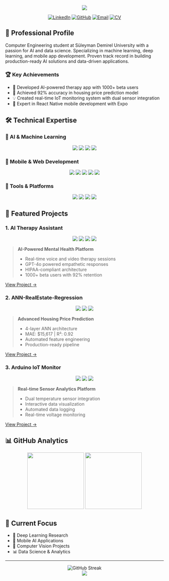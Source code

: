 <div align="center">
  <img src="https://capsule-render.vercel.app/api?type=waving&color=gradient&height=200&section=header&text=Barış%20Güdül&fontSize=80&fontAlignY=35&animation=twinkling&desc=AI%20%26%20Data%20Science%20Engineer&descAlignY=55&descAlign=50"/>

  [![LinkedIn](https://img.shields.io/badge/LinkedIn-0077B5?style=for-the-badge&logo=linkedin&logoColor=white)](https://www.linkedin.com/in/mehmetbarisgudul)
  [![GitHub](https://img.shields.io/badge/GitHub-100000?style=for-the-badge&logo=github&logoColor=white)](https://github.com/barisgudul)
  [![Email](https://img.shields.io/badge/Email-D14836?style=for-the-badge&logo=gmail&logoColor=white)](mailto:mehmetbarisgudul@gmail.com)
  [![CV](https://img.shields.io/badge/CV-4285F4?style=for-the-badge&logo=adobe-acrobat-reader&logoColor=white)](./Mehmet_Baris_Gudul.pdf)
</div>

## 🎯 Professional Profile

Computer Engineering student at Süleyman Demirel University with a passion for AI and data science. Specializing in machine learning, deep learning, and mobile app development. Proven track record in building production-ready AI solutions and data-driven applications.

### 🏆 Key Achievements
- 🚀 Developed AI-powered therapy app with 1000+ beta users
- 🎯 Achieved 92% accuracy in housing price prediction model
- 💡 Created real-time IoT monitoring system with dual sensor integration
- 📱 Expert in React Native mobile development with Expo

## 🛠️ Technical Expertise

### 🤖 AI & Machine Learning
<div align="center">
  <img src="https://img.shields.io/badge/TensorFlow-FF6F00?style=for-the-badge&logo=tensorflow&logoColor=white"/>
  <img src="https://img.shields.io/badge/Keras-D00000?style=for-the-badge&logo=keras&logoColor=white"/>
  <img src="https://img.shields.io/badge/Scikit--learn-F7931E?style=for-the-badge&logo=scikit-learn&logoColor=white"/>
  <img src="https://img.shields.io/badge/Pandas-150458?style=for-the-badge&logo=pandas&logoColor=white"/>
</div>

### 📱 Mobile & Web Development
<div align="center">
  <img src="https://img.shields.io/badge/React_Native-61DAFB?style=for-the-badge&logo=react&logoColor=black"/>
  <img src="https://img.shields.io/badge/Expo-000020?style=for-the-badge&logo=expo&logoColor=white"/>
  <img src="https://img.shields.io/badge/TypeScript-3178C6?style=for-the-badge&logo=typescript&logoColor=white"/>
  <img src="https://img.shields.io/badge/HTML5-E34F26?style=for-the-badge&logo=html5&logoColor=white"/>
  <img src="https://img.shields.io/badge/CSS3-1572B6?style=for-the-badge&logo=css3&logoColor=white"/>
</div>

### 🔧 Tools & Platforms
<div align="center">
  <img src="https://img.shields.io/badge/Python-3776AB?style=for-the-badge&logo=python&logoColor=white"/>
  <img src="https://img.shields.io/badge/SQL-4479A1?style=for-the-badge&logo=mysql&logoColor=white"/>
  <img src="https://img.shields.io/badge/Git-F05032?style=for-the-badge&logo=git&logoColor=white"/>
  <img src="https://img.shields.io/badge/Google_Cloud-4285F4?style=for-the-badge&logo=google-cloud&logoColor=white"/>
</div>

## 🚀 Featured Projects

### 1. AI Therapy Assistant
<div align="center">
  <img src="https://img.shields.io/badge/React_Native-61DAFB?style=flat-square&logo=react&logoColor=black"/>
  <img src="https://img.shields.io/badge/Expo-000020?style=flat-square&logo=expo&logoColor=white"/>
  <img src="https://img.shields.io/badge/GPT4-412991?style=flat-square&logo=openai&logoColor=white"/>
  <img src="https://img.shields.io/badge/Firebase-FFCA28?style=flat-square&logo=firebase&logoColor=black"/>
</div>

> **AI-Powered Mental Health Platform**
> - Real-time voice and video therapy sessions
> - GPT-4o powered empathetic responses
> - HIPAA-compliant architecture
> - 1000+ beta users with 92% retention

[View Project →](https://github.com/barisgudul/therapy.)

### 2. ANN-RealEstate-Regression
<div align="center">
  <img src="https://img.shields.io/badge/TensorFlow-FF6F00?style=flat-square&logo=tensorflow&logoColor=white"/>
  <img src="https://img.shields.io/badge/Keras-D00000?style=flat-square&logo=keras&logoColor=white"/>
  <img src="https://img.shields.io/badge/Pandas-150458?style=flat-square&logo=pandas&logoColor=white"/>
</div>

> **Advanced Housing Price Prediction**
> - 4-layer ANN architecture
> - MAE: $15,617 | R²: 0.92
> - Automated feature engineering
> - Production-ready pipeline

[View Project →](https://github.com/barisgudul/ANN-RealEstate-Regression)

### 3. Arduino IoT Monitor
<div align="center">
  <img src="https://img.shields.io/badge/Python-3776AB?style=flat-square&logo=python&logoColor=white"/>
  <img src="https://img.shields.io/badge/Arduino-00979D?style=flat-square&logo=arduino&logoColor=white"/>
  <img src="https://img.shields.io/badge/Plotly-3F4F75?style=flat-square&logo=plotly&logoColor=white"/>
</div>

> **Real-time Sensor Analytics Platform**
> - Dual temperature sensor integration
> - Interactive data visualization
> - Automated data logging
> - Real-time voltage monitoring

[View Project →](https://github.com/barisgudul/Ardunio_IOT)

## 📊 GitHub Analytics

<div align="center">
  <img height="180em" src="https://github-readme-stats.vercel.app/api?username=barisgudul&show_icons=true&theme=radical&include_all_commits=true&count_private=true"/>
  <img height="180em" src="https://github-readme-stats.vercel.app/api/top-langs/?username=barisgudul&layout=compact&langs_count=8&theme=radical"/>
</div>

## 🌟 Current Focus

- 🔬 Deep Learning Research
- 📱 Mobile AI Applications
- 🤖 Computer Vision Projects
- 📊 Data Science & Analytics

---

<div align="center">
  <img src="https://github-readme-streak-stats.herokuapp.com/?user=barisgudul&theme=radical" alt="GitHub Streak"/>
</div>

<div align="center">
  <img src="https://capsule-render.vercel.app/api?type=waving&color=gradient&height=100&section=footer"/>
</div>
